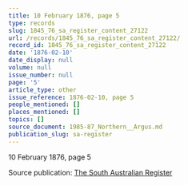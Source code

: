```yaml
---
title: 10 February 1876, page 5
type: records
slug: 1845_76_sa_register_content_27122
url: /records/1845_76_sa_register_content_27122/
record_id: 1845_76_sa_register_content_27122
date: '1876-02-10'
date_display: null
volume: null
issue_number: null
page: '5'
article_type: other
issue_reference: 1876-02-10, page 5
people_mentioned: []
places_mentioned: []
topics: []
source_document: 1985-87_Northern__Argus.md
publication_slug: sa-register
---
```


10 February 1876, page 5

Source publication: [The South Australian Register](/publications/sa-register/)
